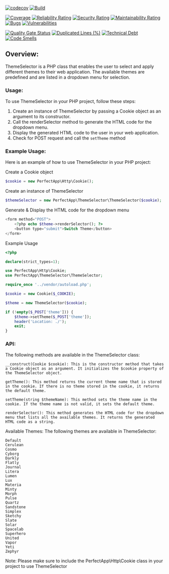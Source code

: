 [![codecov](https://codecov.io/gh/benanamen/perfect-flash-solid/branch/master/graph/badge.svg?token=0WL0Ifp3bA)](https://codecov.io/gh/benanamen/perfect-flash-solid)
[![Build](https://github.com/benanamen/perfect-theme-solid/actions/workflows/build.yml/badge.svg)](https://github.com/benanamen/perfect-theme-solid/actions/workflows/build.yml)

[![Coverage](https://sonarcloud.io/api/project_badges/measure?project=benanamen_perfect-theme-solid&metric=coverage)](https://sonarcloud.io/summary/new_code?id=benanamen_perfect-theme-solid)
[![Reliability Rating](https://sonarcloud.io/api/project_badges/measure?project=benanamen_perfect-theme-solid&metric=reliability_rating)](https://sonarcloud.io/summary/new_code?id=benanamen_perfect-theme-solid)
[![Security Rating](https://sonarcloud.io/api/project_badges/measure?project=benanamen_perfect-theme-solid&metric=security_rating)](https://sonarcloud.io/summary/new_code?id=benanamen_perfect-theme-solid)
[![Maintainability Rating](https://sonarcloud.io/api/project_badges/measure?project=benanamen_perfect-theme-solid&metric=sqale_rating)](https://sonarcloud.io/summary/new_code?id=benanamen_perfect-theme-solid)
[![Bugs](https://sonarcloud.io/api/project_badges/measure?project=benanamen_perfect-theme-solid&metric=bugs)](https://sonarcloud.io/summary/new_code?id=benanamen_perfect-theme-solid)
[![Vulnerabilities](https://sonarcloud.io/api/project_badges/measure?project=benanamen_perfect-theme-solid&metric=vulnerabilities)](https://sonarcloud.io/summary/new_code?id=benanamen_perfect-theme-solid)

[![Quality Gate Status](https://sonarcloud.io/api/project_badges/measure?project=benanamen_perfect-theme-solid&metric=alert_status)](https://sonarcloud.io/summary/new_code?id=benanamen_perfect-theme-solid)
[![Duplicated Lines (%)](https://sonarcloud.io/api/project_badges/measure?project=benanamen_perfect-theme-solid&metric=duplicated_lines_density)](https://sonarcloud.io/summary/new_code?id=benanamen_perfect-theme-solid)
[![Technical Debt](https://sonarcloud.io/api/project_badges/measure?project=benanamen_perfect-theme-solid&metric=sqale_index)](https://sonarcloud.io/summary/new_code?id=benanamen_perfect-theme-solid)
[![Code Smells](https://sonarcloud.io/api/project_badges/measure?project=benanamen_perfect-theme-solid&metric=code_smells)](https://sonarcloud.io/summary/new_code?id=benanamen_perfect-theme-solid)


## Overview:
ThemeSelector is a PHP class that enables the user to select and apply different themes to their web application. The available themes are predefined and are listed in a dropdown menu for selection.

### Usage:
To use ThemeSelector in your PHP project, follow these steps:

1. Create an instance of ThemeSelector by passing a Cookie object as an argument to its constructor.
2. Call the renderSelector method to generate the HTML code for the dropdown menu.
3. Display the generated HTML code to the user in your web application.
4. Check for POST request and call the `setTheme` method

### Example Usage:
Here is an example of how to use ThemeSelector in your PHP project:

Create a Cookie object  
```php
$cookie = new PerfectApp\Http\Cookie();
```

Create an instance of ThemeSelector  
```php
$themeSelector = new PerfectApp\ThemeSelector\ThemeSelector($cookie);
```

Generate & Display the HTML code for the dropdown menu  
```php
<form method="POST">
    <?php echo $theme->renderSelector(); ?>
    <button type="submit">Switch Theme</button>
</form>
```

Example Usage
```php
<?php

declare(strict_types=1);

use PerfectApp\Http\Cookie;
use PerfectApp\ThemeSelector\ThemeSelector;

require_once '../vendor/autoload.php';

$cookie = new Cookie($_COOKIE);

$theme = new ThemeSelector($cookie);

if (!empty($_POST['theme'])) {
    $theme->setTheme($_POST['theme']);
    header('Location: ./');
    exit;
}
```

### API:
The following methods are available in the ThemeSelector class:

    __construct(Cookie $cookie): This is the constructor method that takes a Cookie object as an argument. It initializes the $cookie property of the ThemeSelector object.

    getTheme(): This method returns the current theme name that is stored in the cookie. If there is no theme stored in the cookie, it returns the default theme.

    setTheme(string $themeName): This method sets the theme name in the cookie. If the theme name is not valid, it sets the default theme.

    renderSelector(): This method generates the HTML code for the dropdown menu that lists all the available themes. It returns the generated HTML code as a string.

Available Themes:
The following themes are available in ThemeSelector:

    Default
    Cerulean
    Cosmo
    Cyborg
    Darkly
    Flatly
    Journal
    Litera
    Lumen
    Lux
    Materia
    Minty
    Morph
    Pulse
    Quartz
    Sandstone
    Simplex
    Sketchy
    Slate
    Solar
    Spacelab
    Superhero
    United
    Vapor
    Yeti
    Zephyr

Note:
Please make sure to include the PerfectApp\Http\Cookie class in your project to use ThemeSelector
